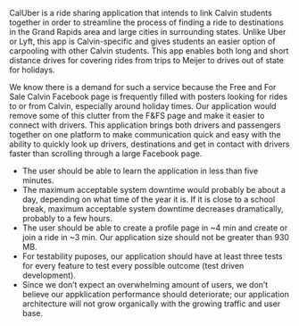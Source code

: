 CalUber is a ride sharing application that intends to link Calvin students together in order to streamline the process of finding a ride to destinations in the Grand Rapids area and large cities in surrounding states. Unlike Uber or Lyft, this app is Calvin-specific and gives students an easier option of carpooling with other Calvin students. This app enables both long and short distance drives for covering rides from trips to Meijer to drives out of state for holidays.

We know there is a demand for such a service because the Free and For Sale Calvin Facebook page is frequently filled with posters looking for rides to or from Calvin, especially around holiday times. Our application would remove some of this clutter from the F&FS page and make it easier to connect with drivers. This application brings both drivers and passengers together on one platform to make communication quick and easy with the ability to quickly look up drivers, destinations and get in contact with drivers faster than scrolling through a large Facebook page.

- The user should be able to learn the application in less than five minutes.
- The maximum acceptable system downtime would probably be about a day, depending on what time of the year it is. If it is close to a school break, maximum acceptable system downtime decreases dramatically, probably to a few hours.
- The user should be able to create a profile page in ~4 min and create or join a ride in ~3 min. Our application size should not be greater than 930 MB.
- For testability puposes, our application should have at least three tests for every feature to test every possible outcome (test driven development).
- Since we don’t expect an overwhelming amount of users, we don’t believe our appklication performance should deteriorate; our application architecture will not grow organically with the growing traffic and user base. 
